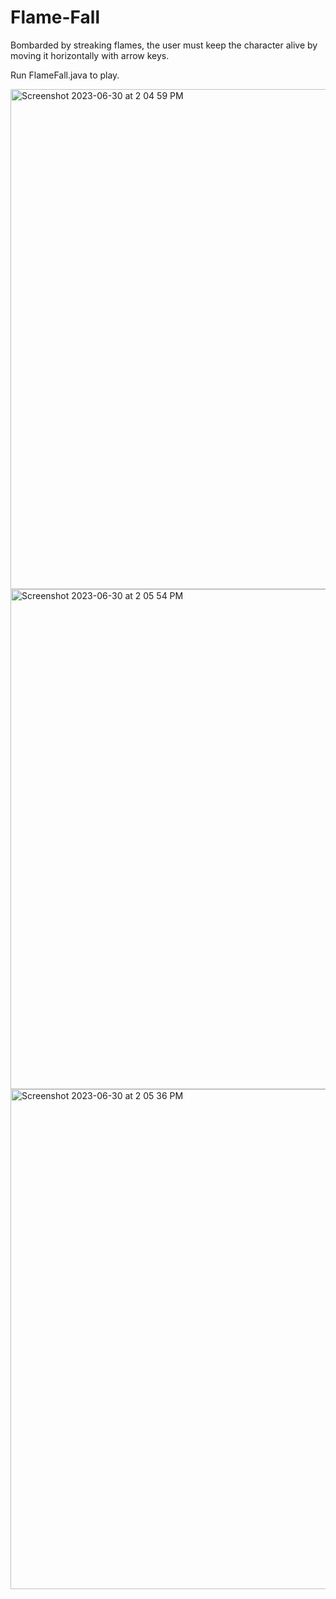 # Flame-Fall
Bombarded by streaking flames, the user must keep the character alive by moving it horizontally with arrow keys. 

Run FlameFall.java to play.

<img width="800" alt="Screenshot 2023-06-30 at 2 04 59 PM" src="https://github.com/jluo3364/Flame-Fall/assets/77076660/3c99ef2e-4397-4aec-b64c-bc11b682f368">

<img width="800" alt="Screenshot 2023-06-30 at 2 05 54 PM" src="https://github.com/jluo3364/Flame-Fall/assets/77076660/31ce1089-3ab9-4fad-930c-418d1b5dd5ec">

<img width="800" alt="Screenshot 2023-06-30 at 2 05 36 PM" src="https://github.com/jluo3364/Flame-Fall/assets/77076660/038280d2-5521-442e-a3ff-6a06f89f475e">
